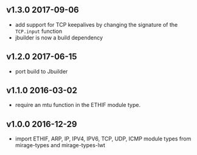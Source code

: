 v1.3.0 2017-09-06
-----------------

- add support for TCP keepalives by changing the signature of the
  `TCP.input` function
- jbuilder is now a build dependency

v1.2.0 2017-06-15
-----------------

- port build to Jbuilder

v1.1.0 2016-03-02
-----------------

- require an mtu function in the ETHIF module type.

v1.0.0 2016-12-29
-----------------

- import ETHIF, ARP, IP, IPV4, IPV6, TCP, UDP, ICMP module types from mirage-types and mirage-types-lwt
